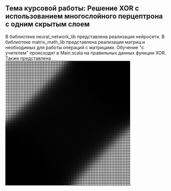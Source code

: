 ## Тема курсовой работы: Решение XOR с использованием многослойного перцептрона с одним скрытым слоем

В библиотеке neural_network_lib представлена реализация нейросети. В библиотеке matrix_math_lib представлена реализация матриц и необходимых для работы операций с матрицами. Обучение "с учителем" происходит в Main.scala на правильных данных функции XOR. Также представлена ![визуализация пространства решений проблемы](xor_visual.png).
